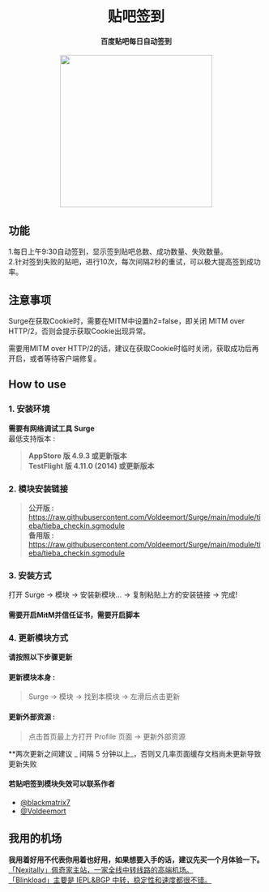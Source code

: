 <h1 align="center">贴吧签到</h1>

<h4 align="center">百度贴吧每日自动签到</h4>

<p align="center">
<img src="https://raw.githubusercontent.com/Rabbit-Spec/Surge/Master/Module/Spec/Tieba_Checkin/img/1.PNG" width="300"></img>
</p>

## 功能
1.每日上午9:30自动签到，显示签到贴吧总数、成功数量、失败数量。<br>
2.针对签到失败的贴吧，进行10次，每次间隔2秒的重试，可以极大提高签到成功率。

## 注意事项
Surge在获取Cookie时，需要在MITM中设置h2=false，即关闭 MITM over HTTP/2，否则会提示获取Cookie出现异常。

需要用MITM over HTTP/2的话，建议在获取Cookie时临时关闭，获取成功后再开启，或者等待客户端修复。

## How to use
### 1. 安装环境
**需要有网络调试工具 Surge**<br>
最低支持版本 :<br>
>**AppStore 版 4.9.3 或更新版本**<br>
>**TestFlight 版 4.11.0 (2014) 或更新版本**

### 2. 模块安装链接
> **公开版 :** https://raw.githubusercontent.com/Voldeemort/Surge/main/module/tieba/tieba_checkin.sgmodule<br>
> **备用版 :** https://raw.githubusercontent.com/Voldeemort/Surge/main/module/tieba/tieba_checkin.sgmodule<br>

### 3. 安装方式
打开 Surge -> 模块 -> 安装新模块... -> 复制粘贴上方的安装链接 -> 完成!
#### 需要开启MitM并信任证书，需要开启脚本

### 4. 更新模块方式
**请按照以下步骤更新**<br>
#### 更新模块本身 : 
>Surge -> 模块 -> 找到本模块 -> 左滑后点击更新<br>
#### 更新外部资源 : 
>点击首页最上方打开 Profile 页面 -> 更新外部资源 <br>

**两次更新之间建议 _ 间隔 5 分钟以上_，否则又几率页面缓存文档尚未更新导致更新失败<br>

#### 若贴吧签到模块失效可以联系作者
- [@blackmatrix7](https://github.com/blackmatrix7)
- [@Voldeemort](https://github.com/Voldeemort)

## 我用的机场
**我用着好用不代表你用着也好用，如果想要入手的话，建议先买一个月体验一下。**<br>
[「Nexitally」佩奇家主站，一家全线中转线路的高端机场。](https://naixii.com/signupbyemail.aspx?MemberCode=0b532ff85dda43e595fb1ae17843ae6d20211110231626) <br>
[「Blinkload」主要是 IEPL&BGP 中转，稳定性和速度都很不错。](https://blinkload.to/aff/CLnL) <br>
